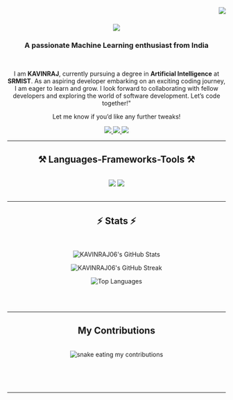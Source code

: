 <img align="right" src="https://visitor-badge.laobi.icu/badge?page_id=KAVINRAJ06.KAVINRAJ06" />

<h1 align="center">
    <img src="https://readme-typing-svg.herokuapp.com/?font=Righteous&size=35&center=true&vCenter=true&width=500&height=70&duration=4000&lines=Hi+There!+👋;+I'm+KAVINRAJ+!;" />
</h1>

<h3 align="center">A passionate Machine Learning enthusiast from India</h3>

<br/>

<div align="center">
 
I am **KAVINRAJ**, currently pursuing a degree in **Artificial Intelligence** at **SRMIST**. As an aspiring developer embarking on an exciting coding journey, I am eager to learn and grow. I look forward to collaborating with fellow developers and exploring the world of software development. Let’s code together!"

Let me know if you’d like any further tweaks!

 </div>
 
<div align="center"> 
  <a href="mailto:kavinrajm06@gmail.com">
    <img src="https://img.shields.io/badge/Gmail-333333?style=for-the-badge&logo=gmail&logoColor=red" />
  </a>
  <a href="https://www.linkedin.com/in/kavinraj-mayilsamy/" target="_blank">
    <img src="https://img.shields.io/badge/LinkedIn-0077B5?style=for-the-badge&logo=linkedin&logoColor=white" target="_blank" />
  </a>
  <a href="https://github.com/KAVINRAJ06" target="_blank">
     <img src="https://img.shields.io/badge/Portfolio-FF5722?style=for-the-badge&logo=todoist&logoColor=white" target="_blank" /> <!-- sqlite, safari, google-chrome are other good icon options -->
  </a>
</div>

 <hr/>
 
<h2 align="center">⚒️ Languages-Frameworks-Tools ⚒️</h2>
<br/>
<div align="center">
    <img src="https://skillicons.dev/icons?i=c,cpp,py,mysql,pytorch,flask,tensorflow" />
    <img src="https://skillicons.dev/icons?i=vscode,git,github" /><br>
</div>

<br/>
<hr/>

<h2 align="center">⚡ Stats ⚡</h2>
<br>
<div align=center>
    
<!-- GitHub Stats -->
![KAVINRAJ06's GitHub Stats](https://github-readme-stats.vercel.app/api?username=KAVINRAJ06&theme=tokyonight&hide_border=true&include_all_commits=true&count_private=true)

<!-- GitHub Streak -->
![KAVINRAJ06's GitHub Streak](https://nirzak-streak-stats.vercel.app/?user=KAVINRAJ06&theme=tokyonight&hide_border=true)

<!-- Top Languages -->
![Top Languages](https://github-readme-stats.vercel.app/api/top-langs/?username=KAVINRAJ06&theme=tokyonight&hide_border=true&layout=compact)
</div>

<br/><br/>

<hr/>

<div align="center">
  <h2> My Contributions </h2>
  <br>
  
  <img alt="snake eating my contributions" src="https://github.com/KAVINRAJ06/KAVINRAJ06/blob/output/github-contribution-grid-snake.svg"/>
  
  <br/><br/><br/>
</div>

<hr/>